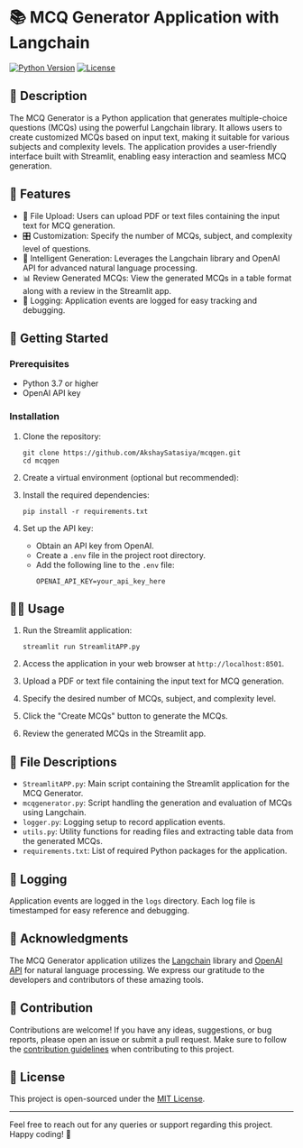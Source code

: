 # 📚 MCQ Generator Application with Langchain

[![Python Version](https://img.shields.io/badge/python-3.7%20%7C%203.8%20%7C%203.9-blue)](https://www.python.org/downloads/)
[![License](https://img.shields.io/badge/license-MIT-green)](https://opensource.org/licenses/MIT)

## 📝 Description

The MCQ Generator is a Python application that generates multiple-choice questions (MCQs) using the powerful Langchain library. It allows users to create customized MCQs based on input text, making it suitable for various subjects and complexity levels. The application provides a user-friendly interface built with Streamlit, enabling easy interaction and seamless MCQ generation.

## 🎯 Features

- 📂 File Upload: Users can upload PDF or text files containing the input text for MCQ generation.
- 🎛️ Customization: Specify the number of MCQs, subject, and complexity level of questions.
- 🧠 Intelligent Generation: Leverages the Langchain library and OpenAI API for advanced natural language processing.
- 📊 Review Generated MCQs: View the generated MCQs in a table format along with a review in the Streamlit app.
- 📝 Logging: Application events are logged for easy tracking and debugging.

## 🚀 Getting Started

### Prerequisites

- Python 3.7 or higher
- OpenAI API key

### Installation

1. Clone the repository:
   ```
   git clone https://github.com/AkshaySatasiya/mcqgen.git
   cd mcqgen
   ```

2. Create a virtual environment (optional but recommended):
   

3. Install the required dependencies:
   ```
   pip install -r requirements.txt
   ```

4. Set up the API key:
   - Obtain an API key from OpenAI.
   - Create a `.env` file in the project root directory.
   - Add the following line to the `.env` file:
     ```
     OPENAI_API_KEY=your_api_key_here
     ```

## 🏃‍♂️ Usage

1. Run the Streamlit application:
   ```
   streamlit run StreamlitAPP.py
   ```

2. Access the application in your web browser at `http://localhost:8501`.

3. Upload a PDF or text file containing the input text for MCQ generation.

4. Specify the desired number of MCQs, subject, and complexity level.

5. Click the "Create MCQs" button to generate the MCQs.

6. Review the generated MCQs in the Streamlit app.

## 📁 File Descriptions

- `StreamlitAPP.py`: Main script containing the Streamlit application for the MCQ Generator.
- `mcqgenerator.py`: Script handling the generation and evaluation of MCQs using Langchain.
- `logger.py`: Logging setup to record application events.
- `utils.py`: Utility functions for reading files and extracting table data from the generated MCQs.
- `requirements.txt`: List of required Python packages for the application.

## 📝 Logging

Application events are logged in the `logs` directory. Each log file is timestamped for easy reference and debugging.

## 🙌 Acknowledgments

The MCQ Generator application utilizes the [Langchain](https://github.com/hwchase17/langchain) library and [OpenAI API](https://openai.com/) for natural language processing. We express our gratitude to the developers and contributors of these amazing tools.

## 🤝 Contribution

Contributions are welcome! If you have any ideas, suggestions, or bug reports, please open an issue or submit a pull request. Make sure to follow the [contribution guidelines](CONTRIBUTING.md) when contributing to this project.

## 📄 License

This project is open-sourced under the [MIT License](LICENSE).

---

Feel free to reach out for any queries or support regarding this project. Happy coding! 🚀
